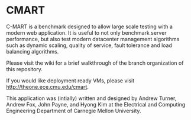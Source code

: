 CMART
=====

C-MART is a benchmark designed to allow large scale testing with a modern web application. It is useful to not only benchmark server performance, but also test modern datacenter management algorithms such as dynamic scaling, quality of service, fault tolerance and load balancing algorithms.

Please visit the wiki for a brief walkthrough of the branch organization of this repository.

If you would like deployment ready VMs, please visit http://theone.ece.cmu.edu/cmart.

This application was (intially) written and designed by Andrew Turner, Andrew Fox, John Payne, and Hyong Kim at the Electrical and Computing Engineering Department of Carnegie Mellon University.
